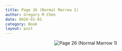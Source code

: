 ```yaml
---
title: Page 26 (Normal Marrow 1)
author: Gregory M Chen
date: 0026-01-01
category: Book
layout: post
---
```


<p style="text-align:center;"><img src="{{site.baseurl}}/assets/Graphics_v3.3/Page26_Normal-Marrow-1.png" alt="Page 26 (Normal Marrow 1)" style="max-height: calc(100vh - 30px - 100px);"/></p>
